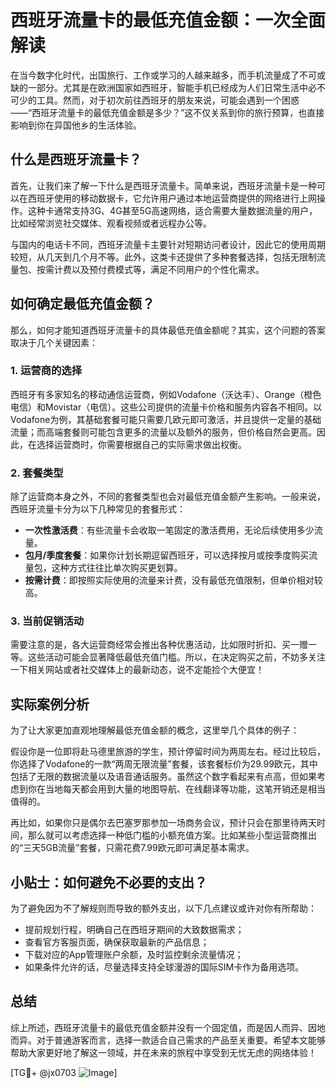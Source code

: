 # 西班牙流量卡的最低充值金额：一次全面解读

在当今数字化时代，出国旅行、工作或学习的人越来越多，而手机流量成了不可或缺的一部分。尤其是在欧洲国家如西班牙，智能手机已经成为人们日常生活中必不可少的工具。然而，对于初次前往西班牙的朋友来说，可能会遇到一个困惑——“西班牙流量卡的最低充值金额是多少？”这不仅关系到你的旅行预算，也直接影响到你在异国他乡的生活体验。

## 什么是西班牙流量卡？

首先，让我们来了解一下什么是西班牙流量卡。简单来说，西班牙流量卡是一种可以在西班牙使用的移动数据卡，它允许用户通过本地运营商提供的网络进行上网操作。这种卡通常支持3G、4G甚至5G高速网络，适合需要大量数据流量的用户，比如经常浏览社交媒体、观看视频或者远程办公等。

与国内的电话卡不同，西班牙流量卡主要针对短期访问者设计，因此它的使用周期较短，从几天到几个月不等。此外，这类卡还提供了多种套餐选择，包括无限制流量包、按需计费以及预付费模式等，满足不同用户的个性化需求。

## 如何确定最低充值金额？

那么，如何才能知道西班牙流量卡的具体最低充值金额呢？其实，这个问题的答案取决于几个关键因素：

### 1. **运营商的选择**
西班牙有多家知名的移动通信运营商，例如Vodafone（沃达丰）、Orange（橙色电信）和Movistar（电信）。这些公司提供的流量卡价格和服务内容各不相同。以Vodafone为例，其基础套餐可能只需要几欧元即可激活，并且提供一定量的基础流量；而高端套餐则可能包含更多的流量以及额外的服务，但价格自然会更高。因此，在选择运营商时，你需要根据自己的实际需求做出权衡。

### 2. **套餐类型**
除了运营商本身之外，不同的套餐类型也会对最低充值金额产生影响。一般来说，西班牙流量卡分为以下几种常见的套餐形式：
   - **一次性激活费**：有些流量卡会收取一笔固定的激活费用，无论后续使用多少流量。
   - **包月/季度套餐**：如果你计划长期逗留西班牙，可以选择按月或按季度购买流量包，这种方式往往比单次购买更划算。
   - **按需计费**：即按照实际使用的流量来计费，没有最低充值限制，但单价相对较高。

### 3. **当前促销活动**
需要注意的是，各大运营商经常会推出各种优惠活动，比如限时折扣、买一赠一等。这些活动可能会显著降低最低充值门槛。所以，在决定购买之前，不妨多关注一下相关网站或者社交媒体上的最新动态，说不定能捡个大便宜！

## 实际案例分析

为了让大家更加直观地理解最低充值金额的概念，这里举几个具体的例子：

假设你是一位即将赴马德里旅游的学生，预计停留时间为两周左右。经过比较后，你选择了Vodafone的一款“两周无限流量”套餐，该套餐标价为29.99欧元，其中包括了无限的数据流量以及语音通话服务。虽然这个数字看起来有点高，但如果考虑到你在当地每天都会用到大量的地图导航、在线翻译等功能，这笔开销还是相当值得的。

再比如，如果你只是偶尔去巴塞罗那参加一场商务会议，预计只会在那里待两天时间，那么就可以考虑选择一种低门槛的小额充值方案。比如某些小型运营商推出的“三天5GB流量”套餐，只需花费7.99欧元即可满足基本需求。

## 小贴士：如何避免不必要的支出？

为了避免因为不了解规则而导致的额外支出，以下几点建议或许对你有所帮助：

- 提前规划行程，明确自己在西班牙期间的大致数据需求；
- 查看官方客服页面，确保获取最新的产品信息；
- 下载对应的App管理账户余额，及时监控剩余流量情况；
- 如果条件允许的话，尽量选择支持全球漫游的国际SIM卡作为备用选项。

## 总结

综上所述，西班牙流量卡的最低充值金额并没有一个固定值，而是因人而异、因地而异。对于普通游客而言，选择一款适合自己需求的产品至关重要。希望本文能够帮助大家更好地了解这一领域，并在未来的旅程中享受到无忧无虑的网络体验！

[TG💪+ @jx0703 ![Image](https://github.com/user-attachments/assets/dbca1d08-cadb-493c-b0ec-ad6f7a83f270)]